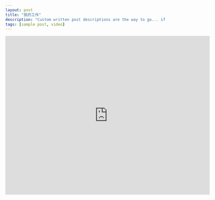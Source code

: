 ```yaml
---
layout: post
title: "我的工作"
description: "Custom written post descriptions are the way to go... if you're not lazy."
tags: [sample post, video]
---
```


<iframe frameborder="0" width="640" height="498" src="https://v.qq.com/iframe/player.html?vid=b0526w5s0ge&tiny=0&auto=0" allowfullscreen></iframe>

